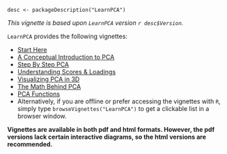 
<!-- ======================================================================= -->
```{r, echo = FALSE}
desc <- packageDescription("LearnPCA")
```

<div class = "top-matter">

*This vignette is based upon `LearnPCA` version `r desc$Version`.*

`LearnPCA` provides the following vignettes: <a name = "top-matter"></a>

* [Start Here](http://bryanhanson.github.io/LearnPCA/articles/Start_Here.html)
* [A Conceptual Introduction to PCA](http://bryanhanson.github.io/LearnPCA/articles/Conceptual_Intro_PCA.html)
* [Step By Step PCA](http://bryanhanson.github.io/LearnPCA/articles/Step_By_Step_PCA.html)
* [Understanding Scores & Loadings](http://bryanhanson.github.io/LearnPCA/articles//Scores_Loadings.html)
* [Visualizing PCA in 3D](http://bryanhanson.github.io/LearnPCA/articles/Visualizing_PCA_3D.html)
* [The Math Behind PCA](http://bryanhanson.github.io/LearnPCA/articles/Math_Behind_PCA.html)
* [PCA Functions](http://bryanhanson.github.io/LearnPCA/articles/Functions_PCA.html)
* Alternatively, if you are offline or prefer accessing the vignettes with `R`, simply type `browseVignettes("LearnPCA")` to get a clickable list in a browser window.

**Vignettes are available in both pdf and html formats.  However, the pdf versions lack certain interactive diagrams, so the html versions are recommended.**

</div>

<!-- ======================================================================= -->
